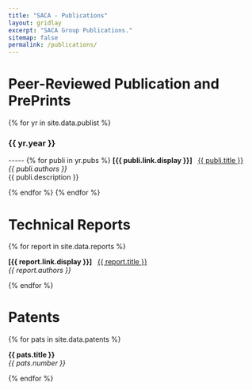 ```yaml
---
title: "SACA - Publications"
layout: gridlay
excerpt: "SACA Group Publications."
sitemap: false
permalink: /publications/
---
```



# Peer-Reviewed Publication and PrePrints
{% for yr in site.data.publist %}
<h3>{{ yr.year }}</h3>
-----
{% for publi in yr.pubs %}
  <b>[{{ publi.link.display }}] </b> &nbsp;
  <a href="{{ publi.link.url }}">{{ publi.title }}</a><br /><em>{{ publi.authors }} </em> <br /><a>{{ publi.description }} </a> 

{% endfor %}
{% endfor %}

# Technical Reports

{% for report in site.data.reports %}

  <b>[{{ report.link.display }}] </b> &nbsp;
  <a href="{{ report.link.url }}">{{ report.title }}</a><br /><em>{{ report.authors }} </em>

{% endfor %}

# Patents

{% for pats in site.data.patents %}

  <b> {{ pats.title }} </b>
  <br /><em>{{ pats.number }} </em>

{% endfor %}
